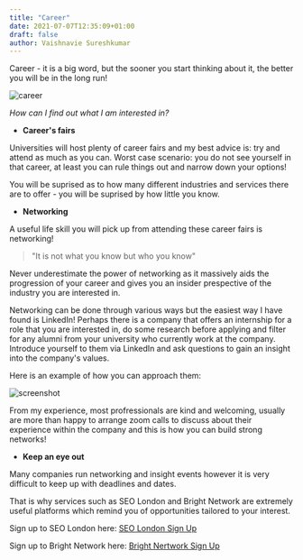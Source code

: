 ```yaml
---
title: "Career"
date: 2021-07-07T12:35:09+01:00
draft: false
author: Vaishnavie Sureshkumar
---
```


Career - it is a big word, but the sooner you start thinking about it, the better you will be in the long run! 

![career](/images/career.jpg)

*How can I find out what I am interested in?* 

- **Career's fairs** 

Universities will host plenty of career fairs and my best advice is: try and attend as much as you can. Worst case scenario: you do not see yourself in that career, at least you can rule things out and narrow down your options! 

You will be suprised as to how many different industries and services there are to offer - you will be suprised by how little you know. 

- __Networking__

A useful life skill you will pick up from attending these career fairs is networking! 

> "It is not what you know but who you know"

Never underestimate the power of networking as it massively aids the progression of your career and gives you an insider prespective of the industry you are interested in. 

Networking can be done through various ways but the easiest way I have found is LinkedIn! Perhaps there is a company that offers an internship for a role that you are interested in, do some research before applying and filter for any alumni from your university who currently work at the company. Introduce yourself to them via LinkedIn and ask questions to gain an insight into the company's values. 

Here is an example of how you can approach them: 

![screenshot](/images/screenshot.jpeg)

From my experience, most profressionals are kind and welcoming, usually are more than happy to arrange zoom calls to discuss about their experience within the company and this is how you can build strong networks! 

- **Keep an eye out**

Many companies run networking and insight events however it is very difficult to keep up with deadlines and dates. 

That is why services such as SEO London and Bright Network are extremely useful platforms which remind you of opportunities tailored to your interest. 

Sign up to SEO London here: [SEO London Sign Up](https://portal.seo-london.org/application/start/)

Sign up to Bright Network here: [Bright Nertwork Sign Up](https://www.brightnetwork.co.uk/signup/?next=/)

